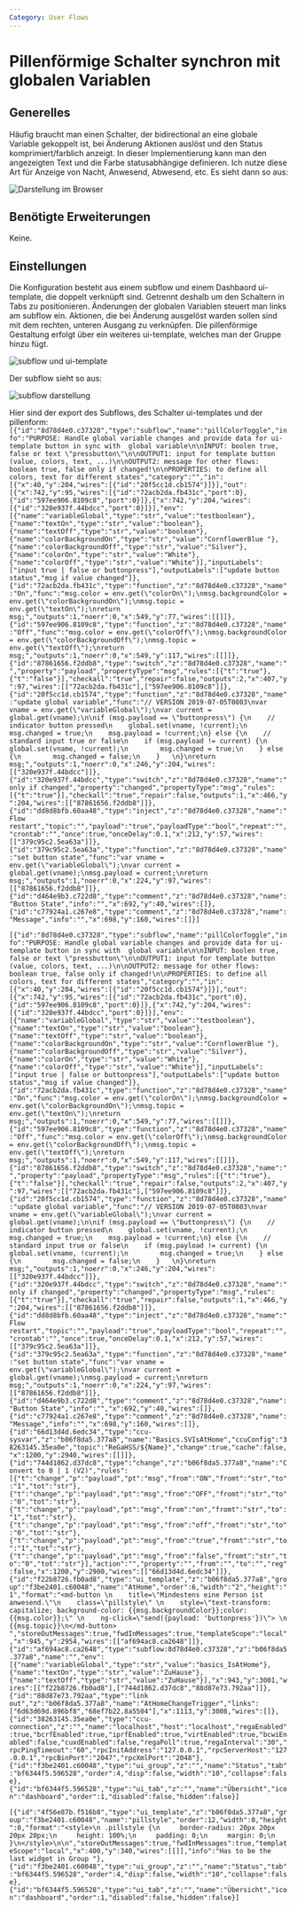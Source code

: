 ```yaml
---
Category: User Flows
---
```


# Pillenförmige Schalter synchron mit globalen Variablen

## Generelles
Häufig braucht man einen Schalter, der bidirectional an eine globale Variable gekoppelt ist, bei Änderung Aktionen auslöst und den Status komprimiert/farblich anzeigt. In dieser Implementierung kann man den angezeigten Text und die Farbe statusabhängige definieren. Ich nutze diese Art für Anzeige von Nacht, Anwesend, Abwesend, etc. Es sieht dann so aus: 

![Darstellung im Browser](https://user-images.githubusercontent.com/17273119/60909649-11853680-a27f-11e9-9105-a00fd1fa5adc.png)

## Benötigte Erweiterungen
Keine.

## Einstellungen
Die Konfiguration besteht aus einem subflow und einem Dashbaord ui-template, die doppelt verknüpft sind. Getrennt deshalb um den Schaltern in Tabs zu positionieren. Änderungen der globalen Variablen steuert man links am subflow ein. Aktionen, die bei Änderung ausgelöst warden sollen sind mit dem rechten, unteren Ausgang zu verknüpfen. 
Die pillenförmige Gestaltung erfolgt über ein weiteres ui-template, welches man der Gruppe hinzu fügt.

![subflow und ui-template](https://user-images.githubusercontent.com/17273119/60909856-98d2aa00-a27f-11e9-941b-ce520d7bf03f.png)

Der subflow sieht so aus: 

![subflow darstellung](https://user-images.githubusercontent.com/17273119/60910199-62495f00-a280-11e9-9094-6190977925c6.png)

Hier sind der export des Subflows, des Schalter ui-templates und der pillenform: 
```[{"id":"8d78d4e0.c37328","type":"subflow","name":"pillColorToggle","info":"PURPOSE: Handle global variable changes and provide data for ui-template button in sync with  global variable\n\nINPUT: boolen true, false or text \"pressbutton\"\n\nOUTPUT1: input for template button (value, colors, text, ...)\n\nOUTPUT2: message for other flows: boolean true, false only if changed!\n\nPROPERTIES: to define all colors, text for different states","category":"","in":[{"x":40,"y":204,"wires":[{"id":"20f5cc1d.cb1574"}]}],"out":[{"x":742,"y":95,"wires":[{"id":"72acb2da.fb431c","port":0},{"id":"597ee906.8109c8","port":0}]},{"x":742,"y":204,"wires":[{"id":"320e937f.44bdcc","port":0}]}],"env":[{"name":"variableGlobal","type":"str","value":"testboolean"},{"name":"textOn","type":"str","value":"boolean"},{"name":"textOff","type":"str","value":"boolean"},{"name":"colorBackgroundOn","type":"str","value":"CornflowerBlue "},{"name":"colorBackgroundOff","type":"str","value":"Silver"},{"name":"colorOn","type":"str","value":"White"},{"name":"colorOff","type":"str","value":"White"}],"inputLabels":["input true | false or buttonpress"],"outputLabels":["update button status","msg if value changed"]},{"id":"72acb2da.fb431c","type":"function","z":"8d78d4e0.c37328","name":"On","func":"msg.color = env.get(\"colorOn\");\nmsg.backgroundColor = env.get(\"colorBackgroundOn\");\nmsg.topic = env.get(\"textOn\");\nreturn msg;","outputs":1,"noerr":0,"x":549,"y":77,"wires":[[]]},{"id":"597ee906.8109c8","type":"function","z":"8d78d4e0.c37328","name":"Off","func":"msg.color = env.get(\"colorOff\");\nmsg.backgroundColor = env.get(\"colorBackgroundOff\");\nmsg.topic = env.get(\"textOff\");\nreturn msg;","outputs":1,"noerr":0,"x":549,"y":117,"wires":[[]]},{"id":"87861656.f2ddb8","type":"switch","z":"8d78d4e0.c37328","name":"","property":"payload","propertyType":"msg","rules":[{"t":"true"},{"t":"false"}],"checkall":"true","repair":false,"outputs":2,"x":407,"y":97,"wires":[["72acb2da.fb431c"],["597ee906.8109c8"]]},{"id":"20f5cc1d.cb1574","type":"function","z":"8d78d4e0.c37328","name":"update global variable","func":"// VERSION 2019-07-05T0803\nvar vname = env.get(\"variableGlobal\");\nvar current = global.get(vname);\n\nif (msg.payload == \"buttonpress\") {\n    // indicator button pressed\n    global.set(vname, !current);\n    msg.changed = true;\n    msg.payload = !current;\n} else {\n    // standard input true or false\n    if (msg.payload != current) {\n        global.set(vname, !current);\n        msg.changed = true;\n    } else {\n        msg.changed = false;\n    }   \n}\nreturn msg;","outputs":1,"noerr":0,"x":246,"y":204,"wires":[["320e937f.44bdcc"]]},{"id":"320e937f.44bdcc","type":"switch","z":"8d78d4e0.c37328","name":"only if changed","property":"changed","propertyType":"msg","rules":[{"t":"true"}],"checkall":"true","repair":false,"outputs":1,"x":466,"y":204,"wires":[["87861656.f2ddb8"]]},{"id":"dd8d8bfb.60aa48","type":"inject","z":"8d78d4e0.c37328","name":"Flow restart","topic":"","payload":"true","payloadType":"bool","repeat":"","crontab":"","once":true,"onceDelay":0.1,"x":212,"y":57,"wires":[["379c95c2.5ea63a"]]},{"id":"379c95c2.5ea63a","type":"function","z":"8d78d4e0.c37328","name":"set button state","func":"var vname = env.get(\"variableGlobal\");\nvar current = global.get(vname);\nmsg.payload = current;\nreturn msg;","outputs":1,"noerr":0,"x":224,"y":97,"wires":[["87861656.f2ddb8"]]},{"id":"d464e9b3.c722d8","type":"comment","z":"8d78d4e0.c37328","name":"Button State","info":"","x":692,"y":40,"wires":[]},{"id":"c77924a1.c267e8","type":"comment","z":"8d78d4e0.c37328","name":"Message","info":"","x":698,"y":160,"wires":[]}]```

```[{"id":"8d78d4e0.c37328","type":"subflow","name":"pillColorToggle","info":"PURPOSE: Handle global variable changes and provide data for ui-template button in sync with  global variable\n\nINPUT: boolen true, false or text \"pressbutton\"\n\nOUTPUT1: input for template button (value, colors, text, ...)\n\nOUTPUT2: message for other flows: boolean true, false only if changed!\n\nPROPERTIES: to define all colors, text for different states","category":"","in":[{"x":40,"y":204,"wires":[{"id":"20f5cc1d.cb1574"}]}],"out":[{"x":742,"y":95,"wires":[{"id":"72acb2da.fb431c","port":0},{"id":"597ee906.8109c8","port":0}]},{"x":742,"y":204,"wires":[{"id":"320e937f.44bdcc","port":0}]}],"env":[{"name":"variableGlobal","type":"str","value":"testboolean"},{"name":"textOn","type":"str","value":"boolean"},{"name":"textOff","type":"str","value":"boolean"},{"name":"colorBackgroundOn","type":"str","value":"CornflowerBlue "},{"name":"colorBackgroundOff","type":"str","value":"Silver"},{"name":"colorOn","type":"str","value":"White"},{"name":"colorOff","type":"str","value":"White"}],"inputLabels":["input true | false or buttonpress"],"outputLabels":["update button status","msg if value changed"]},{"id":"72acb2da.fb431c","type":"function","z":"8d78d4e0.c37328","name":"On","func":"msg.color = env.get(\"colorOn\");\nmsg.backgroundColor = env.get(\"colorBackgroundOn\");\nmsg.topic = env.get(\"textOn\");\nreturn msg;","outputs":1,"noerr":0,"x":549,"y":77,"wires":[[]]},{"id":"597ee906.8109c8","type":"function","z":"8d78d4e0.c37328","name":"Off","func":"msg.color = env.get(\"colorOff\");\nmsg.backgroundColor = env.get(\"colorBackgroundOff\");\nmsg.topic = env.get(\"textOff\");\nreturn msg;","outputs":1,"noerr":0,"x":549,"y":117,"wires":[[]]},{"id":"87861656.f2ddb8","type":"switch","z":"8d78d4e0.c37328","name":"","property":"payload","propertyType":"msg","rules":[{"t":"true"},{"t":"false"}],"checkall":"true","repair":false,"outputs":2,"x":407,"y":97,"wires":[["72acb2da.fb431c"],["597ee906.8109c8"]]},{"id":"20f5cc1d.cb1574","type":"function","z":"8d78d4e0.c37328","name":"update global variable","func":"// VERSION 2019-07-05T0803\nvar vname = env.get(\"variableGlobal\");\nvar current = global.get(vname);\n\nif (msg.payload == \"buttonpress\") {\n    // indicator button pressed\n    global.set(vname, !current);\n    msg.changed = true;\n    msg.payload = !current;\n} else {\n    // standard input true or false\n    if (msg.payload != current) {\n        global.set(vname, !current);\n        msg.changed = true;\n    } else {\n        msg.changed = false;\n    }   \n}\nreturn msg;","outputs":1,"noerr":0,"x":246,"y":204,"wires":[["320e937f.44bdcc"]]},{"id":"320e937f.44bdcc","type":"switch","z":"8d78d4e0.c37328","name":"only if changed","property":"changed","propertyType":"msg","rules":[{"t":"true"}],"checkall":"true","repair":false,"outputs":1,"x":466,"y":204,"wires":[["87861656.f2ddb8"]]},{"id":"dd8d8bfb.60aa48","type":"inject","z":"8d78d4e0.c37328","name":"Flow restart","topic":"","payload":"true","payloadType":"bool","repeat":"","crontab":"","once":true,"onceDelay":0.1,"x":212,"y":57,"wires":[["379c95c2.5ea63a"]]},{"id":"379c95c2.5ea63a","type":"function","z":"8d78d4e0.c37328","name":"set button state","func":"var vname = env.get(\"variableGlobal\");\nvar current = global.get(vname);\nmsg.payload = current;\nreturn msg;","outputs":1,"noerr":0,"x":224,"y":97,"wires":[["87861656.f2ddb8"]]},{"id":"d464e9b3.c722d8","type":"comment","z":"8d78d4e0.c37328","name":"Button State","info":"","x":692,"y":40,"wires":[]},{"id":"c77924a1.c267e8","type":"comment","z":"8d78d4e0.c37328","name":"Message","info":"","x":698,"y":160,"wires":[]},{"id":"66d13d4d.6edc34","type":"ccu-sysvar","z":"b06f8da5.377a8","name":"Basics.SVIsAtHome","ccuConfig":"38263145.35ea0e","topic":"ReGaHSS/${Name}","change":true,"cache":false,"x":1200,"y":2940,"wires":[[]]},{"id":"744d1862.d37dc8","type":"change","z":"b06f8da5.377a8","name":"Convert to 0 | 1 (V2)","rules":[{"t":"change","p":"payload","pt":"msg","from":"ON","fromt":"str","to":"1","tot":"str"},{"t":"change","p":"payload","pt":"msg","from":"OFF","fromt":"str","to":"0","tot":"str"},{"t":"change","p":"payload","pt":"msg","from":"on","fromt":"str","to":"1","tot":"str"},{"t":"change","p":"payload","pt":"msg","from":"off","fromt":"str","to":"0","tot":"str"},{"t":"change","p":"payload","pt":"msg","from":"true","fromt":"str","to":"1","tot":"str"},{"t":"change","p":"payload","pt":"msg","from":"false","fromt":"str","to":"0","tot":"str"}],"action":"","property":"","from":"","to":"","reg":false,"x":1200,"y":2900,"wires":[["66d13d4d.6edc34"]]},{"id":"f22b8726.fb0ad8","type":"ui_template","z":"b06f8da5.377a8","group":"f3be2401.c60048","name":"AtHome","order":6,"width":"2","height":"1","format":"<md-button \n    title=\"Mindestens eine Person ist anwesend.\"\n    class=\"pillstyle\" \n    style=\"text-transform: capitalize; background-color: {{msg.backgroundColor}};color: {{msg.color}};\" \n    ng-click=\"send({payload: 'buttonpress'})\"> \n    {{msg.topic}}\n</md-button> ","storeOutMessages":true,"fwdInMessages":true,"templateScope":"local","x":945,"y":2954,"wires":[["af694ac8.ca2648"]]},{"id":"af694ac8.ca2648","type":"subflow:8d78d4e0.c37328","z":"b06f8da5.377a8","name":"","env":[{"name":"variableGlobal","type":"str","value":"basics_IsAtHome"},{"name":"textOn","type":"str","value":"ZuHause"},{"name":"textOff","type":"str","value":"ZuHause"}],"x":943,"y":3001,"wires":[["f22b8726.fb0ad8"],["744d1862.d37dc8","88d87e73.792aa"]]},{"id":"88d87e73.792aa","type":"link out","z":"b06f8da5.377a8","name":"AtHomeChangeTrigger","links":["6d63d69d.896bf8","68ef7b22.8a5504"],"x":1113,"y":3008,"wires":[]},{"id":"38263145.35ea0e","type":"ccu-connection","z":"","name":"localhost","host":"localhost","regaEnabled":true,"bcrfEnabled":true,"iprfEnabled":true,"virtEnabled":true,"bcwiEnabled":false,"cuxdEnabled":false,"regaPoll":true,"regaInterval":"30","rpcPingTimeout":"60","rpcInitAddress":"127.0.0.1","rpcServerHost":"127.0.0.1","rpcBinPort":"2047","rpcXmlPort":"2048"},{"id":"f3be2401.c60048","type":"ui_group","z":"","name":"Status","tab":"bf6344f5.596528","order":4,"disp":false,"width":"10","collapse":false},{"id":"bf6344f5.596528","type":"ui_tab","z":"","name":"Übersicht","icon":"dashboard","order":1,"disabled":false,"hidden":false}]```

```[{"id":"4f56e87b.f516b8","type":"ui_template","z":"b06f8da5.377a8","group":"f3be2401.c60048","name":"pillstyle","order":12,"width":0,"height":0,"format":"<style>\n .pillstyle {\n     border-radius: 20px 20px 20px 20px;\n     height: 100%;\n     padding: 0;\n     margin: 0;\n }\n</style>\n\n","storeOutMessages":true,"fwdInMessages":true,"templateScope":"local","x":400,"y":340,"wires":[[]],"info":"Has to be the last widget in Group "},{"id":"f3be2401.c60048","type":"ui_group","z":"","name":"Status","tab":"bf6344f5.596528","order":4,"disp":false,"width":"10","collapse":false},{"id":"bf6344f5.596528","type":"ui_tab","z":"","name":"Übersicht","icon":"dashboard","order":1,"disabled":false,"hidden":false}]```
